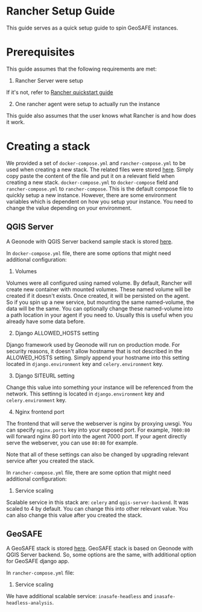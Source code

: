 # Rancher Setup Guide

This guide serves as a quick setup guide to spin GeoSAFE instances.

# Prerequisites

This guide assumes that the following requirements are met:

1. Rancher Server were setup

If it's not, refer to [Rancher quickstart guide](http://rancher.com/docs/rancher/v1.6/en/installing-rancher/installing-server/)

2. One rancher agent were setup to actually run the instance


This guide also assumes that the user knows what Rancher is and how does it work.
 
# Creating a stack

We provided a set of `docker-compose.yml` and `rancher-compose.yml` to be used 
when creating a new stack. The related files were stored [here](../docker/compose-files). 
Simply copy paste the content of the file and put it on a relevant field when 
creating a new stack. `docker-compose.yml` to `docker-compose` field and `rancher-compose.yml`
to `rancher-compose`. This is the default compose file to quickly setup a new instance.
However, there are some environment variables which is dependent on how you setup 
your instance. You need to change the value depending on your environment.


## QGIS Server

A Geonode with QGIS Server backend sample stack is stored [here](../docker/compose-files/qgis-server).

In `docker-compose.yml` file, there are some options that might need additional configuration:

1. Volumes

Volumes were all configured using named volume. By default, Rancher will create
new container with mounted volumes. These named volume will be created if it doesn't exists.
Once created, it will be persisted on the agent. So if you spin up a new service,
but mounting the same named-volume, the data will be the same. You can optionally 
change these named-volume into a path location in your agent if you need to. 
Usually this is useful when you already have some data before.

2. Django ALLOWED_HOSTS setting

Django framework used by Geonode will run on production mode. For security reasons,
it doesn't allow hostname that is not described in the ALLOWED_HOSTS setting. 
Simply append your hostname into this setting located in `django.environment` key
and `celery.environment` key.

3. Django SITEURL setting

Change this value into something your instance will be referenced from the network. 
This settinng is located in `django.environment` key and `celery.environment` key.

4. Nginx frontend port

The frontend that will serve the webserver is nginx by proxying uwsgi. You can specify
`nginx.ports` key into your exposed port. For example, `7000:80` will forward 
nginx 80 port into the agent 7000 port. If your agent directly serve the webserver, 
you can use `80:80` for example.

Note that all of these settings can also be changed by upgrading relevant service 
after you created the stack.

In `rancher-compose.yml` file, there are some option that might need additional configuration:

1. Service scaling

Scalable service in this stack are: `celery` and `qgis-server-backend`. It was scaled
to 4 by default. You can change this into other relevant value. You can also change 
this value after you created the stack.

## GeoSAFE

A GeoSAFE stack is stored [here](../docker/compose-files/geosafe). GeoSAFE stack 
is based on Geonode with QGIS Server backend. So, some options are the same, with 
additional option for GeoSAFE django app.

In `rancher-compose.yml` file:

1. Service scaling

We have additional scalable service: `inasafe-headless` and `inasafe-headless-analysis`.
